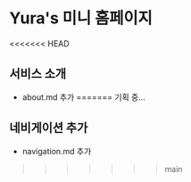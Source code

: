 # Yura's 미니 홈페이지

<<<<<<< HEAD
## 서비스 소개
- about.md 추가
=======
기획 중...

## 네비게이션 추가
- navigation.md 추가
>>>>>>> main
